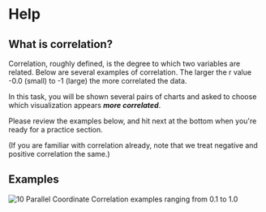 # Help

## What is correlation?
Correlation, roughly defined, is the degree to which two variables are related.
Below are several examples of correlation. The larger the r value -0.0 (small) to -1 (large) the more correlated the data. 

In this task, you will be shown several pairs of charts and asked to choose which visualization appears ***more correlated***.

Please review the examples below, and hit next at the bottom when you're ready for a practice section.

(If you are familiar with correlation already, note that we treat negative and positive correlation the same.)

## Examples
![10 Parallel Coordinate Correlation examples ranging from 0.1 to 1.0](./assets/ParallelCoordinates.png)